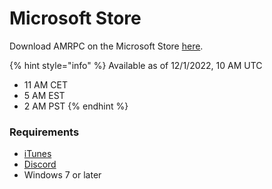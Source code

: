 # Microsoft Store

Download AMRPC on the Microsoft Store [here](https://amrpc.zephra.cloud/#download).

{% hint style="info" %}
Available as of 12/1/2022, 10 AM UTC

* 11 AM CET
* 5 AM EST
* 2 AM PST
{% endhint %}

### Requirements

* [iTunes](https://www.microsoft.com/p/itunes/9pb2mz1zmb1s)
* [Discord](https://discord.com/download)
* Windows 7 or later
